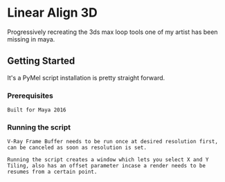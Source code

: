 # Linear Align 3D

Progressively recreating the 3ds max loop tools one of my artist has been missing in maya.

## Getting Started

It's a PyMel script installation is pretty straight forward. 

### Prerequisites

```
Built for Maya 2016
```

### Running the script

```
V-Ray Frame Buffer needs to be run once at desired resolution first, can be canceled as soon as resolution is set.

Running the script creates a window which lets you select X and Y Tiling, also has an offset parameter incase a render needs to be resumes from a certain point.
```